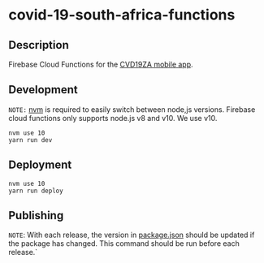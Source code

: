 # covid-19-south-africa-functions

## Description

Firebase Cloud Functions for the [CVD19ZA mobile app](https://github.com/shaunsaker/covid-19-south-africa-app).

## Development

`NOTE:` [nvm](https://github.com/nvm-sh/nvm) is required to easily switch between node,js versions. Firebase cloud functions only supports node.js v8 and v10. We use v10.

```
nvm use 10
yarn run dev
```

## Deployment

```
nvm use 10
yarn run deploy
```

## Publishing

`NOTE`: With each release, the version in [package.json](./package.json) should be updated if the package has changed. This command should be run before each release.`
